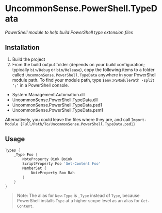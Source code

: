 # UncommonSense.PowerShell.TypeData
*PowerShell module to help build PowerShell type extension files*

## Installation
1. Build the project 
1. From the build output folder (depends on your build configuration; typically `bin/Debug` or  `bin/Release`), copy the following items to a folder called `UncommonSense.PowerShell.TypeData` anywhere in your PowerShell module path. To find your module path, type `$env:PSModulePath -split ';'` in a PowerShell console.
  - System.Management.Automation.dll
  - UncommonSense.PowerShell.TypeData.dll
  - UncommonSense.PowerShell.TypeData.psd1
  - UncommonSense.PowerShell.TypeData.psm1
  
  Alternatively, you could leave the files where they are, and call `Import-Module {Full/Path/To/UncommonSense.PowerShell.TypeData.psd1}`
  
## Usage
```powershell
Types {
    _Type Foo {
        NoteProperty Oink Boink
        ScriptProperty Foo 'Get-Content Foo'
        MemberSet {
            NoteProperty Boo Bah
        }
    }
}
```

> Note: The alias for `New-Type` is `_Type` instead of `Type`, because PowerShell installs `Type` at a higher scope level as an alias for `Get-Content`. 
